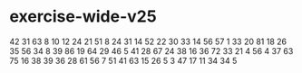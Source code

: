# exercise-wide-v25
42
31
63
8
10
12
24
21
51
8
24
31
14
52
22
30
33
14
56
57
1
33
20
81
18
26
35
56
34
8
39
86
19
64
29
46
5
41
28
67
24
38
16
36
72
33
21
4
56
4
37
63
75
16
38
39
36
28
61
56
7
51
41
63
15
26
5
3
47
17
11
34
34
5
